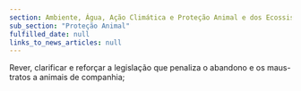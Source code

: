 ```yaml
---
section: Ambiente, Água, Ação Climática e Proteção Animal e dos Ecossistemas
sub_section: "Proteção Animal"
fulfilled_date: null
links_to_news_articles: null
---
```


Rever, clarificar e reforçar a legislação que penaliza o abandono e os maus-tratos a animais de companhia;